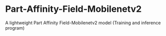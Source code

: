 # Part-Affinity-Field-Mobilenetv2
A lightweight Part Affinity Field-Mobilenetv2 model (Training and inference program) 
